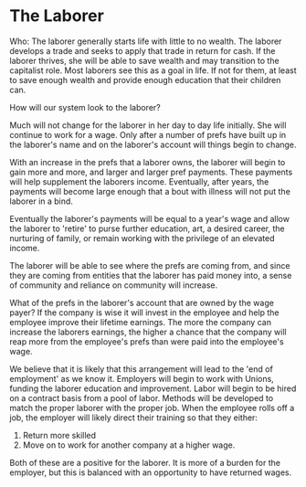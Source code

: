 # The Laborer

Who:  The laborer generally starts life with little to no wealth.  The laborer develops a trade and seeks to apply that trade in return for cash.  If the laborer thrives, she will be able to save wealth and may transition to the capitalist role.  Most laborers see this as a goal in life.  If not for them, at least to save enough wealth and provide enough education that their children can.

How will our system look to the laborer?

Much will not change for the laborer in her day to day life initially.  She will continue to work for a wage.  Only after a number of prefs have built up in the laborer's name and on the laborer's account will things begin to change.

With an increase in the prefs that a laborer owns, the laborer will begin to gain more and more, and larger and larger pref payments.  These payments will help supplement the laborers income.  Eventually, after years, the payments will become large enough that a bout with illness will not put the laborer in a bind.

Eventually the laborer's payments will be equal to a year's wage and allow the laborer to 'retire' to purse further education, art, a desired career, the nurturing of family, or remain working with the privilege of an elevated income.

The laborer will be able to see where the prefs are coming from, and since they are coming from entities that the laborer has paid money into, a sense of community and reliance on community will increase.

What of the prefs in the laborer's account that are owned by the wage payer? If the company is wise it will invest in the employee and help the employee improve their lifetime earnings.  The more the company can increase the laborers earnings, the higher a chance that the company will reap more from the employee's prefs than were paid into the employee's wage.

We believe that it is likely that this arrangement will lead to the 'end of employment' as we know it. Employers will begin to work with Unions, funding the laborer education and improvement.  Labor will begin to be hired on a contract basis from a pool of labor.  Methods will be developed to match the proper laborer with the proper job.  When the employee rolls off a job, the employer will likely direct their training so that they either:

1. Return more skilled
2. Move on to work for another company at a higher wage.

Both of these are a positive for the laborer.  It is more of a burden for the employer, but this is balanced with an opportunity to have returned wages.


